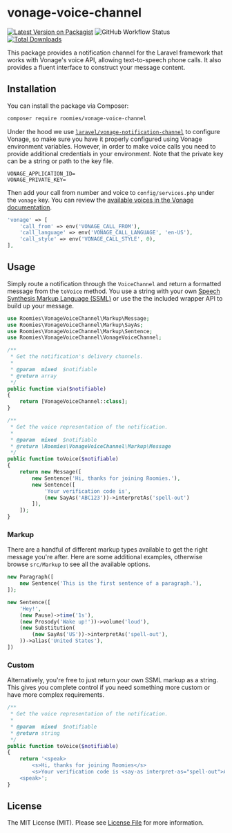 # vonage-voice-channel

[![Latest Version on Packagist](https://img.shields.io/packagist/v/roomies/vonage-voice-channel.svg)](https://packagist.org/packages/roomies/vonage-voice-channel)
![GitHub Workflow Status](https://img.shields.io/github/workflow/status/roomies-com/vonage-voice-channel/phpunit)
[![Total Downloads](https://img.shields.io/packagist/dt/roomies/vonage-voice-channel.svg)](https://packagist.org/packages/roomies/vonage-voice-channel)

This package provides a notification channel for the Laravel framework that works with Vonage's voice API, allowing text-to-speech phone calls. It also provides a fluent interface to construct your message content.

## Installation

You can install the package via Composer:

```bash
composer require roomies/vonage-voice-channel
```

Under the hood we use [`laravel/vonage-notification-channel`](https://github.com/laravel/vonage-notification-channel) to configure Vonage, so make sure you have it properly configured using Vonage environment variables. However, in order to make voice calls you need to provide additional credentials in your environment. Note that the private key can be a string or path to the key file.

```dotenv
VONAGE_APPLICATION_ID=
VONAGE_PRIVATE_KEY=
```

Then add your call from number and voice to `config/services.php` under the `vonage` key. You can review the [available voices in the Vonage documentation](https://developer.vonage.com/voice/voice-api/guides/text-to-speech).

```php
'vonage' => [
    'call_from' => env('VONAGE_CALL_FROM'),
    'call_language' => env('VONAGE_CALL_LANGUAGE', 'en-US'),
    'call_style' => env('VONAGE_CALL_STYLE', 0),
],
```

## Usage

Simply route a notification through the `VoiceChannel` and return a formatted message from the `toVoice` method. You use a string with your own [Speech Synthesis Markup Language (SSML)](https://developer.vonage.com/voice/voice-api/guides/customizing-tts) or use the the included wrapper API to build up your message.

```php
use Roomies\VonageVoiceChannel\Markup\Message;
use Roomies\VonageVoiceChannel\Markup\SayAs;
use Roomies\VonageVoiceChannel\Markup\Sentence;
use Roomies\VonageVoiceChannel\VonageVoiceChannel;

/**
 * Get the notification's delivery channels.
 *
 * @param  mixed  $notifiable
 * @return array
 */
public function via($notifiable)
{
    return [VonageVoiceChannel::class];
}

/**
 * Get the voice representation of the notification.
 *
 * @param  mixed  $notifiable
 * @return \Roomies\VonageVoiceChannel\Markup\Message
 */
public function toVoice($notifiable)
{
    return new Message([
        new Sentence('Hi, thanks for joining Roomies.'),
        new Sentence([
            'Your verification code is',
            (new SayAs('ABC123'))->interpretAs('spell-out')
        ]),
    ]);
}
```

### Markup

There are a handful of different markup types available to get the right message you're after. Here are some additional examples, otherwise browse `src/Markup` to see all the available options.

```php
new Paragraph([
    new Sentence('This is the first sentence of a paragraph.'),
]);

new Sentence([
    'Hey!',
    (new Pause)->time('1s'),
    (new Prosody('Wake up!'))->volume('loud'),
    (new Substitution(
        (new SayAs('US'))->interpretAs('spell-out'),
    ))->alias('United States'),
])
```

### Custom

Alternatively, you're free to just return your own SSML markup as a string. This gives you complete control if you need something more custom or have more complex requirements.

```php
/**
 * Get the voice representation of the notification.
 *
 * @param  mixed  $notifiable
 * @return string
 */
public function toVoice($notifiable)
{
    return '<speak>
        <s>Hi, thanks for joining Roomies</s>
        <s>Your verification code is <say-as interpret-as="spell-out">ABC123</say-as></s>
    <speak>';
}
```

## License

The MIT License (MIT). Please see [License File](LICENSE.md) for more information.
